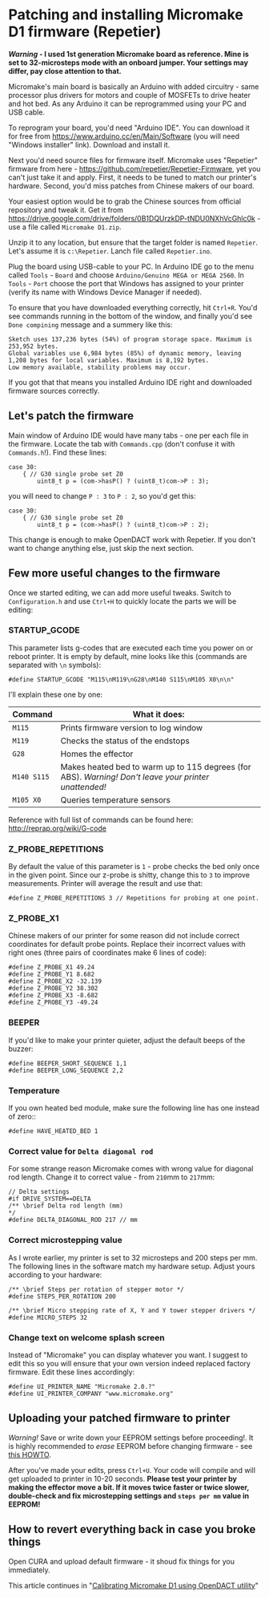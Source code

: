 # Patching and installing Micromake D1 firmware (Repetier)

***Warning* - I used 1st generation Micromake board as reference. Mine is set to 32-microsteps mode with an onboard jumper. Your settings may differ, pay close attention to that. <!-- В качестве средства для отправки команд принтеру я использую Repetier Host. Если вы используете штатную программу CURA, ваши шаги будут немного отличаться.-->**

Micromake's main board is basically an Arduino with added circuitry - same processor plus drivers for motors and couple of MOSFETs to drive heater and hot bed. As any Arduino it can be reprogrammed using your PC and USB cable.

To reprogram your board, you'd need "Arduino IDE". You can download it for free from  https://www.arduino.cc/en/Main/Software (you will need "Windows installer" link). Download and install it.

Next you'd need source files for firmware itself. Micromake uses "Repetier" firmware from here - https://github.com/repetier/Repetier-Firmware, yet you can't just take it and apply. First, it needs to be tuned to match our printer's hardware. Second, you'd miss patches from Chinese makers of our board.

Your easiest option would be to grab the Chinese sources from official repository and tweak it. Get it from  https://drive.google.com/drive/folders/0B1DQUrzkDP-tNDU0NXhVcGhlc0k - use a file called `Micromake D1.zip`.

Unzip it to any location, but ensure that the target folder is named `Repetier`. Let's assume it is `c:\Repetier`. Lanch file called `Repetier.ino`.

Plug the board using USB-cable to your PC. In Arduino IDE go to the menu called `Tools` - `Board` and choose `Arduino/Genuino MEGA or MEGA 2560`. In `Tools` - `Port` choose the port that Windows has assigned to your printer (verify its name with Windows Device Manager if needed).

To ensure that you have downloaded everything correctly, hit `Ctrl+R`. You'd see commands running in the bottom of the window, and finally you'd see `Done compining` message and a summery like this: 

    Sketch uses 137,236 bytes (54%) of program storage space. Maximum is 253,952 bytes.
    Global variables use 6,984 bytes (85%) of dynamic memory, leaving 1,208 bytes for local variables. Maximum is 8,192 bytes.
    Low memory available, stability problems may occur.

If you got that that means you installed Arduino IDE right and downloaded firmware sources correctly.

## Let's patch the firmware

Main window of Arduino IDE would have many tabs - one per each file in the firmware. Locate the tab with `Commands.cpp` (don't confuse it with `Commands.h`!). Find these lines:

    case 30:
        { // G30 single probe set Z0
            uint8_t p = (com->hasP() ? (uint8_t)com->P : 3);

you will need to change `P : 3` to `P : 2`, so you'd get this:

    case 30:
        { // G30 single probe set Z0
            uint8_t p = (com->hasP() ? (uint8_t)com->P : 2);

This change is enough to make OpenDACT work with Repetier. If you don't want to change anything else, just skip the next section.

## Few more useful changes to the firmware

Once we started editing, we can add more useful tweaks. Switch to `Configuration.h` and use `Ctrl+H` to quickly locate the parts we will be editing:

### STARTUP_GCODE

This parameter lists g-codes that are executed each time you power on or reboot printer. It is empty by default, mine looks like this (commands are separated with `\n` symbols):

    #define STARTUP_GCODE "M115\nM119\nG28\nM140 S115\nM105 X0\n\n"

I'll explain these one by one:

| Command | What it does: |
| --- | --- |
| `M115` | Prints firmware version to log window |
| `M119` | Checks the status of the endstops |
| `G28` | Homes the effector |
| `M140 S115` | Makes heated bed to warm up to 115 degrees (for ABS). *Warning! Don't leave your printer unattended!*  |
| `M105 X0` | Queries temperature sensors |

Reference with full list of commands can be found here: http://reprap.org/wiki/G-code

### Z_PROBE_REPETITIONS

By default the value of this parameter is `1` - probe checks the bed only once in the given point. Since our z-probe is shitty, change this to `3` to improve measurements. Printer will average the result and use that:

    #define Z_PROBE_REPETITIONS 3 // Repetitions for probing at one point.

### Z_PROBE_X1

Chinese makers of our printer for some reason did not include correct coordinates for default probe points. Replace their incorrect values with right ones (three pairs of coordinates make 6 lines of code):

    #define Z_PROBE_X1 49.24
    #define Z_PROBE_Y1 8.682
    #define Z_PROBE_X2 -32.139
    #define Z_PROBE_Y2 38.302
    #define Z_PROBE_X3 -8.682
    #define Z_PROBE_Y3 -49.24

### BEEPER

If you'd like to make your printer quieter, adjust the default beeps of the buzzer:

    #define BEEPER_SHORT_SEQUENCE 1,1
    #define BEEPER_LONG_SEQUENCE 2,2

### Temperature

If you own heated bed module, make sure the following line has one instead of zero::

    #define HAVE_HEATED_BED 1

### Correct value for `Delta diagonal rod`

For some strange reason Micromake comes with wrong value for diagonal rod length. Change it to correct value - from `210`mm to `217`mm:

    // Delta settings
    #if DRIVE_SYSTEM==DELTA
    /** \brief Delta rod length (mm)
    */
    #define DELTA_DIAGONAL_ROD 217 // mm

### Correct microstepping value

As I wrote earlier, my printer is set to 32 microsteps and 200 steps per mm. The following lines in the software match my hardware setup. Adjust yours according to your hardware:

    /** \brief Steps per rotation of stepper motor */
    #define STEPS_PER_ROTATION 200

    /** \brief Micro stepping rate of X, Y and Y tower stepper drivers */
    #define MICRO_STEPS 32

### Change text on welcome splash screen

Instead of "Micromake" you can display whatever you want. I suggest to edit this so you will ensure that your own version indeed replaced factory firmware. Edit these lines accordingly:

    #define UI_PRINTER_NAME "Micromake 2.0.?"
    #define UI_PRINTER_COMPANY "www.micromake.org"

## Uploading your patched firmware to printer

*Warning!* Save or write down your EEPROM settings before proceeding!. It is highly recommended to *erase* EEPROM before changing firmware - see [this HOWTO](https://github.com/Bougakov/Micromake-D1-3D-printer/blob/master/EEPROM%20settings.md#this-arduino-sketch-wipes-eeprom-clean).

After you've made your edits, press `Ctrl+U`. Your code will compile and will get uploaded to printer in 10-20 seconds. **Please test your printer by making the effector move a bit. If it moves twice faster or twice slower, double-check and fix microstepping settings and `steps per mm` value in EEPROM!** 

## How to revert everything back in case you broke things

Open CURA and upload default firmware - it shoud fix things for you immediately.
    
This article continues in "[Calibrating Micromake D1 using OpenDACT utility](https://github.com/Bougakov/Micromake-D1-3D-printer/blob/master/Calibrating%20Micromake%20D1%20with%20OpenDACT.md)"
